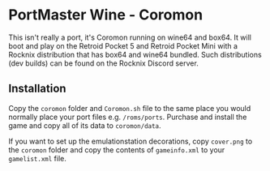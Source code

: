 # PortMaster Wine - Coromon
This isn't really a port, it's Coromon running on wine64 and box64. It will boot and play on the Retroid Pocket 5 and Retroid Pocket Mini with a Rocknix distribution that has box64 and wine64 bundled. Such distributions (dev builds) can be found on the Rocknix Discord server.

## Installation
Copy the `coromon` folder and `Coromon.sh` file to the same place you would normally place your port files e.g. `/roms/ports`. Purchase and install the game and copy all of its data to `coromon/data`.

If you want to set up the emulationstation decorations, copy `cover.png` to the `coromon` folder and copy the contents of `gameinfo.xml` to your `gamelist.xml` file.